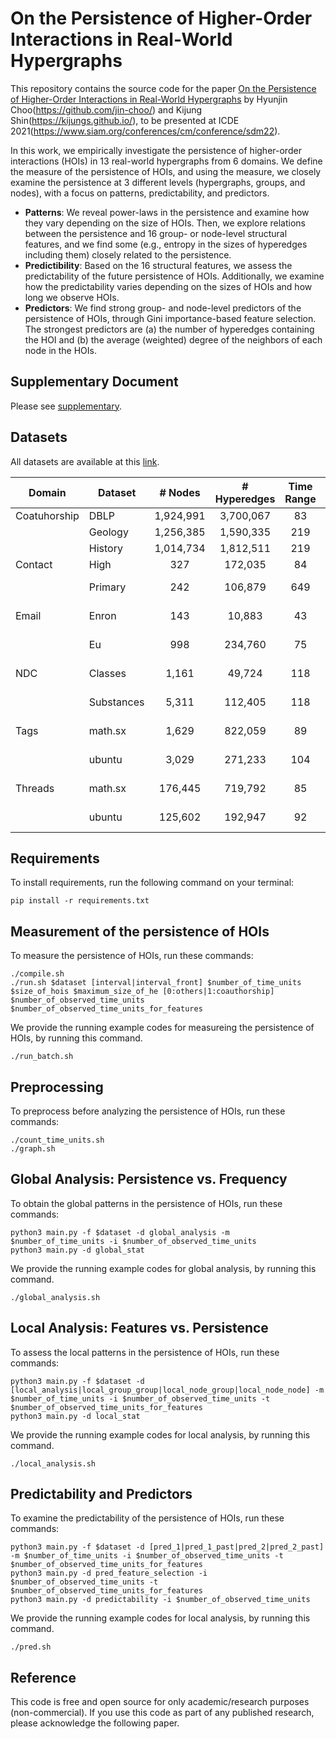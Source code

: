 # On the Persistence of Higher-Order Interactions in Real-World Hypergraphs

This repository contains the source code for the paper [On the Persistence of Higher-Order Interactions in Real-World Hypergraphs](https://) by Hyunjin Choo(https://github.com/jin-choo/) and Kijung Shin(https://kijungs.github.io/), to be presented at ICDE 2021(https://www.siam.org/conferences/cm/conference/sdm22).

In this work, we empirically investigate the persistence of higher-order interactions (HOIs) in 13 real-world hypergraphs from 6 domains.
We define the measure of the persistence of HOIs, and using the measure, we closely examine the persistence at 3 different levels (hypergraphs, groups, and nodes), with a focus on patterns, predictability, and predictors.
* **Patterns**: We reveal power-laws in the persistence and examine how they vary depending on the size of HOIs. Then, we explore relations between the persistence and 16 group- or node-level structural features, and we find some (e.g., entropy in the sizes of hyperedges including them) closely related to the persistence.
* **Predictibility**: Based on the 16 structural features, we assess the predictability of the future persistence of HOIs. Additionally, we examine how the predictability varies depending on the sizes of HOIs and how long we observe HOIs.
* **Predictors**: We find strong group- and node-level predictors of the persistence of HOIs, through Gini importance-based feature selection. The strongest predictors are (a) the number of hyperedges containing the HOI and (b) the average (weighted) degree of the neighbors of each node in the HOIs.

## Supplementary Document

Please see [supplementary](./supplementary.pdf).

## Datasets

All datasets are available at this [link](https://www.cs.cornell.edu/~arb/data/).

| Domain       | Dataset    |   # Nodes  | # Hyperedges | Time Range | Time Unit |
|--------------|------------|:----------:|:------------:|:----------:|:---------:|
| Coatuhorship | DBLP       | 1,924,991  |  3,700,067   |     83     |   1 Year  |
|              | Geology    | 1,256,385  |  1,590,335   |    219     |   1 Year  |
|              | History    | 1,014,734  |  1,812,511   |    219     |   1 Year  |
| Contact      | High       |    327     |   172,035    |     84     |   1 Day   |
|              | Primary    |    242     |   106,879    |    649     |  6 Hours  |
| Email        | Enron      |    143     |    10,883    |     43     |  1 Month  |
|              | Eu         |    998     |   234,760    |     75     |  2 Weeks  |
| NDC          | Classes    |   1,161    |    49,724    |    118     |  2 Years  |
|              | Substances |   5,311    |   112,405    |    118     |  2 Years  |
| Tags         | math.sx    |   1,629    |   822,059    |     89     |  1 Month  |
|              | ubuntu     |   3,029    |   271,233    |    104     |  1 Month  |
| Threads      | math.sx    |  176,445   |   719,792    |     85     |  1 Month  |
|              | ubuntu     |  125,602   |   192,947    |     92     |  1 Month  |

## Requirements

To install requirements, run the following command on your terminal:
```setup
pip install -r requirements.txt
```

## Measurement of the persistence of HOIs

To measure the persistence of HOIs, run these commands:

```
./compile.sh
./run.sh $dataset [interval|interval_front] $number_of_time_units $size_of_hois $maximum_size_of_he [0:others|1:coauthorship] $number_of_observed_time_units $number_of_observed_time_units_for_features
```

We provide the running example codes for measureing the persistence of HOIs, by running this command.

```
./run_batch.sh
```


## Preprocessing

To preprocess before analyzing the persistence of HOIs, run these commands:

```
./count_time_units.sh
./graph.sh
```

## Global Analysis: Persistence vs. Frequency

To obtain the global patterns in the persistence of HOIs, run these commands:

```
python3 main.py -f $dataset -d global_analysis -m $number_of_time_units -i $number_of_observed_time_units
python3 main.py -d global_stat
```

We provide the running example codes for global analysis, by running this command.

```
./global_analysis.sh
```

## Local Analysis: Features vs. Persistence

To assess the local patterns in the persistence of HOIs, run these commands:

```
python3 main.py -f $dataset -d [local_analysis|local_group_group|local_node_group|local_node_node] -m $number_of_time_units -i $number_of_observed_time_units -t $number_of_observed_time_units_for_features
python3 main.py -d local_stat
```

We provide the running example codes for local analysis, by running this command.

```
./local_analysis.sh
```

## Predictability and Predictors

To examine the predictability of the persistence of HOIs, run these commands:

```
python3 main.py -f $dataset -d [pred_1|pred_1_past|pred_2|pred_2_past] -m $number_of_time_units -i $number_of_observed_time_units -t $number_of_observed_time_units_for_features
python3 main.py -d pred_feature_selection -i $number_of_observed_time_units -t $number_of_observed_time_units_for_features
python3 main.py -d predictability -i $number_of_observed_time_units
```

We provide the running example codes for local analysis, by running this command.

```
./pred.sh
```

## Reference

This code is free and open source for only academic/research purposes (non-commercial). If you use this code as part of any published research, please acknowledge the following paper.
```

```
